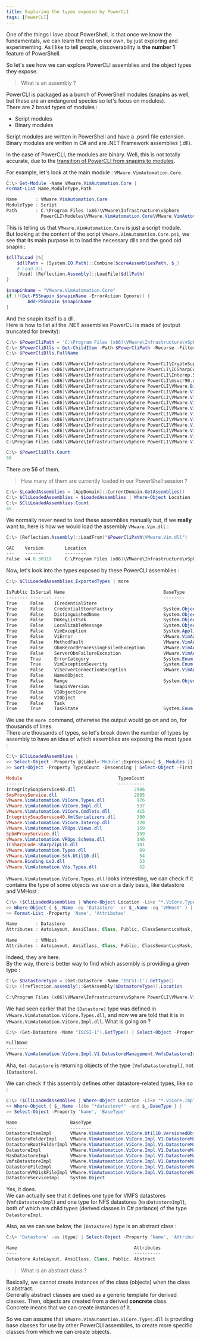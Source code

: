 ```yaml
---
title: Exploring the types exposed by PowerCLI
tags: [PowerCLI]
---
```


One of the things I love about PowerShell, is that once we know the fundamentals, we can learn the rest on our own, by just exploring and experimenting. As I like to tell people, discoverability is **the number 1** feature of PowerShell.

So let's see how we can explore PowerCLI assemblies and the object types they expose.

> What is an assembly ?  

PowerCLI is packaged as a bunch of PowerShell modules (snapins as well, but these are an endangered species so let's focus on modules).  
There are 2 broad types of modules :  
  - Script modules  
  - Binary modules  
  
Script modules are written in PowerShell and have a .psm1 file extension.  
Binary modules are written in C# and are .NET Framework assemblies (.dll).

In the case of PowerCLI, the modules are binary. Well, this is not totally accurate, due to the [transition of PowerCLI from snapins to modules](https://blogs.vmware.com/PowerCLI/2015/03/powercli-6-0-introducing-powercli-modules.html).  

For example, let's look at the main module : `VMware.VimAutomation.Core`.

```powershell
C:\> Get-Module -Name VMware.VimAutomation.Core |
Format-List Name,ModuleType,Path

Name       : VMware.VimAutomation.Core
ModuleType : Script
Path       : C:\Program Files (x86)\VMware\Infrastructure\vSphere
             PowerCLI\Modules\VMware.VimAutomation.Core\VMware.VimAutomation.Core.ps1
```

This is telling us that `VMware.VimAutomation.Core` is just a script module.  
But looking at the content of the script `VMware.VimAutomation.Core.ps1`, we see that its main purpose is to load the necessary dlls and the good old snapin :

```powershell
$dllToLoad |%{    
    $dllPath = [System.IO.Path]::Combine($coreAssembliesPath, $_)
    # Load DLL
    [Void] [Reflection.Assembly]::LoadFile($dllPath)
}

$snapinName = "VMware.VimAutomation.Core"
if (!(Get-PSSnapin $snapinName -ErrorAction Ignore)) {	  
		Add-PSSnapin $snapinName		
}
```

And the snapin itself is a dll.  
Here is how to list all the .NET assemblies PowerCLI is made of (output truncated for brevity):

```powershell
C:\> $PowerCliPath = 'C:\Program Files (x86)\VMware\Infrastructure\vSphere PowerCLI'
C:\> $PowerCliDlls = Get-ChildItem -Path $PowerCliPath -Recurse -Filter "*.dll"
C:\> $PowerCliDlls.FullName

C:\Program Files (x86)\VMware\Infrastructure\vSphere PowerCLI\CryptoSupport.dll
C:\Program Files (x86)\VMware\Infrastructure\vSphere PowerCLI\ICSharpCode.SharpZipLib.dll
C:\Program Files (x86)\VMware\Infrastructure\vSphere PowerCLI\Interop.Shell32.dll
C:\Program Files (x86)\VMware\Infrastructure\vSphere PowerCLI\msvcr90.dll
C:\Program Files (x86)\VMware\Infrastructure\vSphere PowerCLI\VMware.Binding.Ls2.dll
C:\Program Files (x86)\VMware\Infrastructure\vSphere PowerCLI\VMware.Vim.dll
C:\Program Files (x86)\VMware\Infrastructure\vSphere PowerCLI\VMware.VimAutomation.Sdk.Impl.dll
C:\Program Files (x86)\VMware\Infrastructure\vSphere PowerCLI\VMware.VimAutomation.Sdk.Interop.dll
C:\Program Files (x86)\VMware\Infrastructure\vSphere PowerCLI\VMware.VimAutomation.Sdk.Types.dll
C:\Program Files (x86)\VMware\Infrastructure\vSphere PowerCLI\VMware.VimAutomation.Sdk.Util10.dll
C:\Program Files (x86)\VMware\Infrastructure\vSphere PowerCLI\VMware.VimAutomation.Sdk.Util10Ps.dll
C:\Program Files (x86)\VMware\Infrastructure\vSphere PowerCLI\VMware.VimAutomation.ViCore.Cmdlets.dll
C:\Program Files (x86)\VMware\Infrastructure\vSphere PowerCLI\VMware.VimAutomation.ViCore.Impl.dll
C:\Program Files (x86)\VMware\Infrastructure\vSphere PowerCLI\VMware.VimAutomation.ViCore.Interop.dll
C:\Program Files (x86)\VMware\Infrastructure\vSphere PowerCLI\VMware.VimAutomation.ViCore.Types.dll

C:\> $PowerCliDlls.Count
56
```

There are 56 of them.  

>  How many of them are currently loaded in our PowerShell session ?  

```powershell
C:\> $LoadedAssemblies = [AppDomain]::CurrentDomain.GetAssemblies()
C:\> $CliLoadedAssemblies = $LoadedAssemblies | Where-Object Location -Like "*PowerCLI*"
C:\> $CliLoadedAssemblies.Count
46
```

We normally never need to load these assemblies manually but, if we **really** want to, here is how we would load the assembly `VMware.Vim.dll` :

```powershell
C:\> [Reflection.Assembly]::LoadFrom("$PowerCliPath\VMware.Vim.dll")

GAC    Version        Location
---    -------        --------
False  v4.0.30319     C:\Program Files (x86)\VMware\Infrastructure\vSphere PowerCLI\VMware.Vim.dll
```

Now, let's look into the types exposed by these PowerCLI assemblies :

```powershell
C:\> $CliLoadedAssemblies.ExportedTypes | more

IsPublic IsSerial Name                                     BaseType
-------- -------- ----                                     --------
True     False    ICredentialStore
True     False    CredentialStoreFactory                   System.Object
True     False    DistinguishedName                        System.Object
True     False    DnKeyListSdk                             System.Object
True     False    LocalizableMessage                       System.Object
True     False    VimException                             System.ApplicationException
True     False    ViError                                  VMware.VimAutomation.Sdk.Types.V1.ErrorHandlin...
True     False    MethodFault                              VMware.VimAutomation.Sdk.Types.V1.ErrorHandlin...
True     False    ObnRecordProcessingFailedException       VMware.VimAutomation.Sdk.Types.V1.ErrorHandlin...
True     False    ServerObnFailureException                VMware.VimAutomation.Sdk.Types.V1.ErrorHandlin...
True     True     ErrorCategory                            System.Enum
True     True     VimExceptionSeverity                     System.Enum
True     False    ViServerConnectionException              VMware.VimAutomation.Sdk.Types.V1.ErrorHandlin...
True     False    NamedObject
True     False    Range                                    System.Object
True     False    SnapinVersion
True     False    VIObjectCore
True     False    VIObject
True     False    Task
True     True     TaskState                                System.Enum
```

We use the `more `command, otherwise the output would go on and on, for thousands of lines.  
There are thousands of types, so let's break down the number of types by assembly to have an idea of which assemblies are exposing the most types :

```powershell
C:\> $CliLoadedAssemblies |
>> Select-Object -Property @{Label='Module';Expression={ $_.Modules }}, @{Label='TypesCount';Expression={ ($_.ExportedTypes).Count }} |
>> Sort-Object -Property TypesCount -Descending | Select-Object -First 15

Module                                    TypesCount
------                                    ----------
IntegritySoapService40.dll                      2986
SmsProxyService.dll                             2085
VMware.VimAutomation.ViCore.Types.dll            976
VMware.VimAutomation.ViCore.Impl.dll             537
VMware.VimAutomation.ViCore.Cmdlets.dll          415
IntegritySoapService40.XmlSerializers.dll        380
VMware.VimAutomation.ViCore.Interop.dll          220
VMware.VimAutomation.VROps.Views.dll             159
SpbmProxyService.dll                             159
VMware.VimAutomation.VROps.Schema.dll            146
ICSharpCode.SharpZipLib.dll                      101
VMware.VumAutomation.Types.dll                    69
VMware.VimAutomation.Sdk.Util10.dll               54
VMware.Binding.Ls2.dll                            53
VMware.VimAutomation.Vds.Types.dll                52
```

`VMware.VimAutomation.ViCore.Types.dll` looks interesting, we can check if it contains the type of some objects we use on a daily basis, like datastore and VMHost :

```powershell
C:\> ($CliLoadedAssemblies | Where-Object Location -Like "*.ViCore.Types.dll").ExportedTypes |
>> Where-Object { $_.Name -eq 'Datastore' -or $_.Name -eq 'VMHost' } |
>> Format-List -Property 'Name', 'Attributes'

Name       : Datastore
Attributes : AutoLayout, AnsiClass, Class, Public, ClassSemanticsMask, Abstract

Name       : VMHost
Attributes : AutoLayout, AnsiClass, Class, Public, ClassSemanticsMask, Abstract
```

Indeed, they are here.  
By the way, there is better way to find which assembly is providing a given type :

```powershell
C:\> $DatastoreType = (Get-Datastore -Name 'ISCSI-1').GetType()
C:\> ([reflection.assembly]::GetAssembly($DatastoreType)).Location

C:\Program Files (x86)\VMware\Infrastructure\vSphere PowerCLI\VMware.VimAutomation.ViCore.Impl.dll
```

We had seen earlier that the `[Datastore]` type was defined in `VMware.VimAutomation.ViCore.Types.dll`, and now we are told that it is in `VMware.VimAutomation.ViCore.Impl.dll`. What is going on ?

```powershell
C:\> (Get-Datastore -Name "ISCSI-1").GetType() | Select-Object -Property FullName

FullName
--------
VMware.VimAutomation.ViCore.Impl.V1.DatastoreManagement.VmfsDatastoreImpl
```

Aha, `Get-Datastore` is returning objects of the type `[VmfsDatastoreImpl]`, not `[Datastore]`.

We can check if this assembly defines other datastore-related types, like so :

```powershell
C:\> ($CliLoadedAssemblies | Where-Object Location -Like "*.ViCore.Impl.dll" }).ExportedTypes |
>> Where-Object { $_.Name -like "*datastore*" -and $_.BaseType } |
>> Select-Object -Property 'Name', 'BaseType'

Name                    BaseType
----                    --------
DatastoreItemImpl       VMware.VimAutomation.ViCore.Util10.VersionedObjectImpl
DatastoreFolderImpl     VMware.VimAutomation.ViCore.Impl.V1.DatastoreManagement.DatastoreItemImpl
DatastoreRootFolderImpl VMware.VimAutomation.ViCore.Impl.V1.DatastoreManagement.DatastoreFolderImpl
DatastoreImpl           VMware.VimAutomation.ViCore.Impl.V1.DatastoreManagement.StorageResourceImpl
NasDatastoreImpl        VMware.VimAutomation.ViCore.Impl.V1.DatastoreManagement.DatastoreImpl
VmfsDatastoreImpl       VMware.VimAutomation.ViCore.Impl.V1.DatastoreManagement.DatastoreImpl
DatastoreFileImpl       VMware.VimAutomation.ViCore.Impl.V1.DatastoreManagement.DatastoreItemImpl
DatastoreVMDiskFileImpl VMware.VimAutomation.ViCore.Impl.V1.DatastoreManagement.DatastoreFileImpl
DatastoreServiceImpl    System.Object
```

Yes, it does.  
We can actually see that it defines one type for VMFS datastores (`VmfsDatastoreImpl`) and one type for NFS datastores (`NasDatastoreImpl`), both of which are child types (derived classes in C# parlance) of the type `DatastoreImpl`.

Also, as we can see below, the `[Datastore]` type is an abstract class :

```powershell
C:\> 'Datastore' -as [type] | Select-Object -Property 'Name', 'Attributes'

Name                                            Attributes
----                                            ----------
Datastore AutoLayout, AnsiClass, Class, Public, Abstract
```

> What is an abstract class ?  

Basically, we cannot create instances of the class (objects) when the class is abstract.  
Generally abstract classes are used as a generic template for derived classes. Then, objects are created from a derived **concrete** class.  
Concrete means that we can create instances of it.

So we can assume that `VMware.VimAutomation.ViCore.Types.dll` is providing base classes for use by other PowerCLI assemblies, to create more specific classes from which we can create objects.
